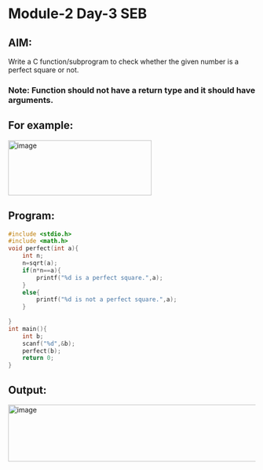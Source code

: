 #  Module-2 Day-3 SEB
## AIM:
Write a C function/subprogram to check whether the given number is a perfect square or not.

### Note:  Function should not have a return type and it should have arguments.

## For example:
<img width="292" height="112" alt="image" src="https://github.com/user-attachments/assets/f5222f9b-8329-432e-b9e4-dfca91315e6d" />

## Program:
```c
#include <stdio.h>
#include <math.h>
void perfect(int a){
    int n;
    n=sqrt(a);
    if(n*n==a){
        printf("%d is a perfect square.",a);
    }
    else{
        printf("%d is not a perfect square.",a);
    }
    
}
int main(){
    int b;
    scanf("%d",&b);
    perfect(b);
    return 0;
}
```
## Output:
<img width="620" height="116" alt="image" src="https://github.com/user-attachments/assets/2213ab7c-4219-41bd-8c8d-fd2de4d669f4" />

